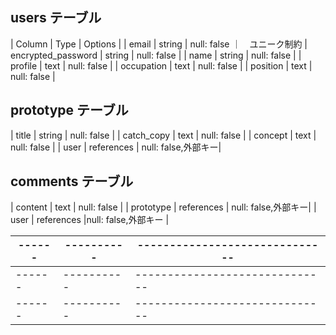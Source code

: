 
## users テーブル

| Column             | Type   | Options     |
| email              | string | null: false ｜　ユニーク制約
| encrypted_password | string | null: false |
| name               | string | null: false |
| profile            | text   | null: false |
| occupation         | text   | null: false |
| position           | text   | null: false |


## prototype テーブル
| title              | string | null: false |
| catch_copy         | text   | null: false |
| concept            | text   | null: false |
| user               | references | null: false,外部キー|

## comments テーブル
| content            | text   | null: false |
| prototype          | references | null: false,外部キー|
| user               | references |null: false,外部キー |




| ------ | ---------- | ------------------------------ |
| ------ | ---------- | ------------------------------ |
| ------ | ---------- | ------------------------------ |
| ------ | ---------- | ------------------------------ |

